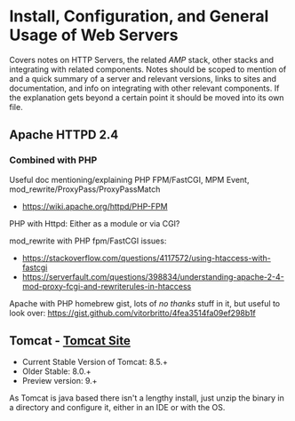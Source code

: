 # Install, Configuration, and General Usage of Web Servers
Covers notes on HTTP Servers, the related *AMP* stack, other stacks and integrating with related components.
Notes should be scoped to mention of and a quick summary of a server and relevant versions, links to sites and documentation, and info on integrating with other relevant components. If the explanation gets beyond a certain point it should be moved into its own file.

## Apache HTTPD 2.4
### Combined with PHP
Useful doc mentioning/explaining PHP FPM/FastCGI, MPM Event, mod_rewrite/ProxyPass/ProxyPassMatch
* https://wiki.apache.org/httpd/PHP-FPM

PHP with Httpd:
Either as a module or via CGI?

mod_rewrite with PHP fpm/FastCGI issues:
* https://stackoverflow.com/questions/4117572/using-htaccess-with-fastcgi
* https://serverfault.com/questions/398834/understanding-apache-2-4-mod-proxy-fcgi-and-rewriterules-in-htaccess

Apache with PHP homebrew gist, lots of *no thanks* stuff in it, but useful to look over: https://gist.github.com/vitorbritto/4fea3514fa09ef298b1f

## Tomcat - [Tomcat Site](tomcat.apache.org)
* Current Stable Version of Tomcat: 8.5.+
* Older Stable: 8.0.+
* Preview version: 9.+

As Tomcat is java based there isn't a lengthy install, just unzip the binary in a directory and configure it, either in an IDE or with the OS.

